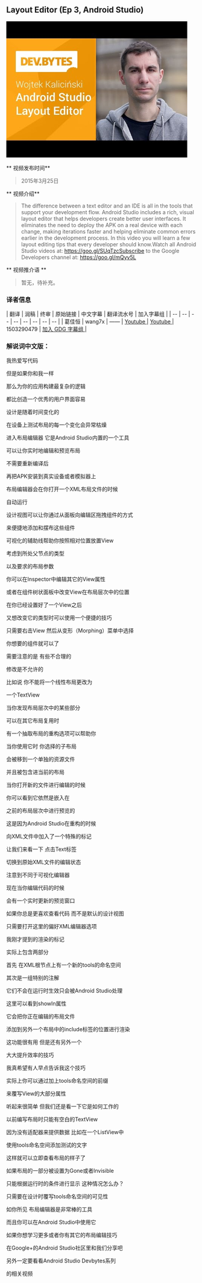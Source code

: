 ## Layout Editor (Ep 3, Android Studio)

![video_screenshot](images/JLLnhwtDoHw.jpg)

** 视频发布时间**
 
> 2015年3月25日

** 视频介绍**

> The difference between a text editor and an IDE is all in the tools that support your development flow. Android Studio includes a rich, visual layout editor that helps developers create better user interfaces. It eliminates the need to deploy the APK on a real device with each change, making iterations faster and helping eliminate common errors earlier in the development process. In this video you will learn a few layout editing tips that every developer should know.Watch all Android Studio videos at: https://goo.gl/SUqTzcSubscribe to the Google Developers channel at: https://goo.gl/mQyv5L

** 视频推介语 **

>  暂无，待补充。


### 译者信息

| 翻译 | 润稿 | 终审 | 原始链接 | 中文字幕 |  翻译流水号  |  加入字幕组  |
| -- | -- | -- | -- | -- |  -- | -- | -- |
| 葛佳恒 | wang7x | —— | [ Youtube ]( https://www.youtube.com/watch?v=JLLnhwtDoHw)  |  [ Youtube ]( https://www.youtube.com/watch?v=eWXs3G5BwA4 ) | 1503290479 | [ 加入 GDG 字幕组 ]( http://www.gfansub.com/join_translator )  |



### 解说词中文版：

我热爱写代码

但是如果你和我一样

那么为你的应用构建最复杂的逻辑

都比创造一个优秀的用户界面容易

设计是随着时间变化的

在设备上测试布局的每一个变化会异常枯燥

进入布局编辑器  它是Android Studio内置的一个工具

可以让你实时地编辑和预览布局

不需要重新编译后

再把APK安装到真实设备或者模拟器上

布局编辑器会在你打开一个XML布局文件的时候

自动运行

设计视图可以让你通过从面板向编辑区拖拽组件的方式

来便捷地添加和摆布这些组件

可视化的辅助线帮助你按照相对位置放置View

考虑到所处父节点的类型

以及要求的布局参数

你可以在Inspector中编辑其它的View属性

或者在组件树状面板中改变View在布局层次中的位置

在你已经设置好了一个View之后

又想改变它的类型时可以使用一个便捷的技巧

只需要右击View  然后从变形（Morphing）菜单中选择

你想要的组件就可以了

需要注意的是  有些不合理的

修改是不允许的

比如说  你不能将一个线性布局更改为

一个TextView

当你发现布局层次中的某些部分

可以在其它布局复用时

有一个抽取布局的重构选项可以帮助你

当你使用它时  你选择的子布局

会被移到一个单独的资源文件

并且被包含进当前的布局

当你打开新的文件进行编辑的时候

你可以看到它依然是嵌入在

之前的布局层次中进行预览的

这是因为Android Studio在重构的时候

向XML文件中加入了一个特殊的标记

让我们来看一下  点击Text标签

切换到原始XML文件的编辑状态

注意到不同于可视化编辑器

现在当你编辑代码的时候

会有一个实时更新的预览窗口

如果你总是更喜欢查看代码  而不是默认的设计视图

只需要打开这里的偏好XML编辑器选项

我刚才提到的渲染的标记

实际上包含两部分

首先  在XML根节点上有一个新的tools的命名空间

其次是一组特别的注解

它们不会在运行时生效只会被Android Studio处理

这里可以看到showIn属性

它会把你正在编辑的布局文件

添加到另外一个布局中的include标签的位置进行渲染

这功能很有用  但是还有另外一个

大大提升效率的技巧

我真希望有人早点告诉我这个技巧

实际上你可以通过加上tools命名空间的前缀

来覆写View的大部分属性

听起来很简单  但我们还是看一下它是如何工作的

以前编写布局时只能有空白的TextView

因为没有适配器来提供数据  比如在一个ListView中

使用tools命名空间添加测试的文字

这样就可以立即查看布局的样子了

如果布局的一部分被设置为Gone或者Invisible

只能根据运行时的条件进行显示  这种情况怎么办？

只需要在设计时覆写tools命名空间的可见性

如你所见  布局编辑器是非常棒的工具

而且你可以在Android Studio中使用它

如果你想学习更多或者你有其它的布局编辑技巧

在Google+的Android Studio社区里和我们分享吧

另外一定要看看Android Studio Devbytes系列

的相关视频




